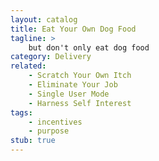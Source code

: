 ```yaml
---
layout: catalog
title: Eat Your Own Dog Food
tagline: >
    but don't only eat dog food
category: Delivery
related:
    - Scratch Your Own Itch
    - Eliminate Your Job
    - Single User Mode
    - Harness Self Interest
tags:
    - incentives
    - purpose
stub: true
---
```

